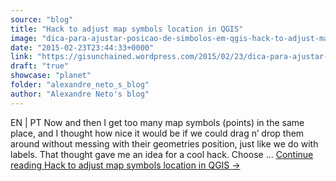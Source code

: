 ```yaml
---
source: "blog"
title: "Hack to adjust map symbols location in QGIS"
image: "dica-para-ajustar-posicao-de-simbolos-em-qgis-hack-to-adjust-map-symbols-location-in-qgis"
date: "2015-02-23T23:44:33+0000"
link: "https://gisunchained.wordpress.com/2015/02/23/dica-para-ajustar-posicao-de-simbolos-em-qgis-hack-to-adjust-map-symbols-location-in-qgis/"
draft: "true"
showcase: "planet"
folder: "alexandre_neto_s_blog"
author: "Alexandre Neto's blog"
---
```


EN &#124; PT Now and then I get too many map symbols (points) in the same place, and I thought how nice it would be if we could drag n&#8217; drop them around without messing with their geometries position, just like we do with labels. That thought gave me an idea for a cool hack. Choose &#8230; <a class="more-link" href="https://gisunchained.wordpress.com/2015/02/23/dica-para-ajustar-posicao-de-simbolos-em-qgis-hack-to-adjust-map-symbols-location-in-qgis/">Continue reading <span class="screen-reader-text">Hack to adjust map symbols location in&#160;QGIS</span> <span class="meta-nav">&#8594;</span></a>
